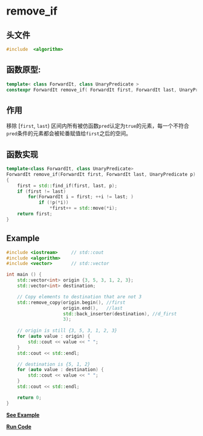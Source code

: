# remove_if

## 头文件
```cpp
#include  <algorithm>
```

## 函数原型:

```cpp
template< class ForwardIt, class UnaryPredicate >
constexpr ForwardIt remove_if( ForwardIt first, ForwardIt last, UnaryPredicate p );
```

## 作用
移除 [`first`, `last`) 区间内所有被仿函数`pred`认定为`true`的元素，每一个不符合`pred`条件的元素都会被轮番赋值给`first`之后的空间。

## 函数实现
```c++
template<class ForwardIt, class UnaryPredicate>
ForwardIt remove_if(ForwardIt first, ForwardIt last, UnaryPredicate p)
{
    first = std::find_if(first, last, p);
    if (first != last)
        for(ForwardIt i = first; ++i != last; )
            if (!p(*i))
                *first++ = std::move(*i);
    return first;
}
```

## Example
  
```cpp
#include <iostream>     // std::cout
#include <algorithm>    
#include <vector>       // std::vector

int main () {
    std::vector<int> origin {3, 5, 3, 1, 2, 3};
    std::vector<int> destination;

    // Copy elements to destination that are not 3
    std::remove_copy(origin.begin(), //first
                     origin.end(),   //last
                     std::back_inserter(destination), //d_first 
                     3);
    
    // origin is still {3, 5, 3, 1, 2, 3}
    for (auto value : origin) { 
        std::cout << value << " "; 
    }
    std::cout << std::endl;

    // destination is {5, 1, 2}
    for (auto value : destination) { 
        std::cout << value << " "; 
    }
    std::cout << std::endl;

    return 0;
}
```
**[See Example](snippets/remove_if.cpp)**    

**[Run Code](https://rextester.com/ZFJH99004)**